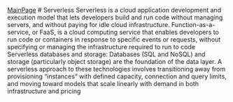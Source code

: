 [MainPage](../../../README.md)
    # Serverless
    Serverless is a cloud application development and execution model that lets developers build and run code without managing servers, and without paying for idle cloud infrastructure.
    Function-as-a-service, or FaaS, is a cloud computing service that enables developers to run code or containers in response to specific events or requests, without specifying or managing the infrastructure required to run to code    
    Serverless databases and storage: Databases (SQL and NoSQL) and storage (particularly object storage) are the foundation of the data layer. A serverless approach to these technologies involves transitioning away from provisioning “instances” with defined capacity, connection and query limits, and moving toward models that scale linearly with demand in both infrastructure and pricing
